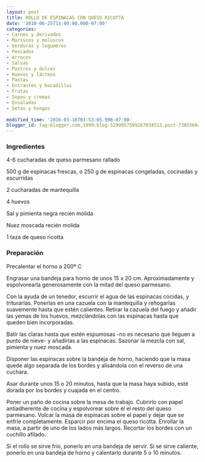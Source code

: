 ```yaml
---
layout: post
title: ROLLO DE ESPINACAS CON QUESO RICOTTA
date: '2010-06-25T11:00:00.000-07:00'
categories:
- Carnes y derivados
- Mariscos y moluscos
- Verduras y legumbres
- Pescados
- Arroces
- Salsas
- Postres y dulces
- Huevos y lácteos
- Pastas
- Entrantes y bocadillos
- Frutas
- Sopas y cremas
- Ensaladas
- Setas y hongos
 
modified_time: '2016-03-16T01:53:05.998-07:00'
blogger_id: tag:blogger.com,1999:blog-5299957599287034512.post-7385566400638106555
---
```


<h3>Ingredientes</h3>

4-6 cucharadas de queso parmesano rallado

500 g de espinacas frescas, o 250 g de espinacas congeladas, cocinadas y escurridas

2 cucharadas de mantequilla

4 huevos

Sal y pimienta negra recién molida

Nuez moscada recién molida

1 taza de queso ricotta

<h3>Preparación</h3>

Precalentar el horno a 200&ordm; C

Engrasar una bandeja para horno de unos 15 x 20 cm. Aproximadamente y espolvorearla generosamente con la mitad del queso parmesano.

Con la ayuda de un tenedor, escurrir el agua de las espinacas cocidas, y triturarlas. Ponerlas en una cazuela con la mantequilla y rehogarlas suavemente hasta que estén calientes. Retirar la cazuela del fuego y añadir las yemas de los huevos, mezclándolas con las espinacas hasta que queden bien incorporadas.

Batir las claras hasta que estén espumosas -no es necesario que lleguen a punto de nieve- y añadirlas a las espinacas. Sazonar la mezcla con sal, pimienta y nuez moscada.

Disponer las espinacas sobre la bandeja de horno, haciendo que la masa quede algo separada de los bordes y alisándola con el reverso de una cuchara.

Asar durante unos 15 o 20 minutos, hasta que la masa haya subido, esté dorada por los bordes y cuajada en el centro.

Poner un paño de cocina sobre la mesa de trabajo. Cubrirlo con papel antiadherente de cocina y espolvorear sobre él el resto del queso parmesano. Volcar la masa de espinacas sobre el papel y dejar que se enfríe completamente. Esparcir por encima el queso ricotta. Enrollar la masa, a partir de uno de los lados más largos. Recortar los bordes con un cuchillo afilado.

Si el rollo se sirve frío, ponerlo en una bandeja de servir. Si se sirve caliente, ponerlo en una bandeja de horno y calentarlo durante 5 o 10 minutos.

